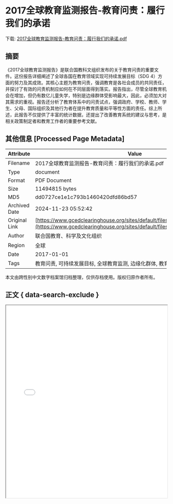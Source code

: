 # 2017全球教育监测报告-教育问责：履行我们的承诺

<!-- tcd_download_link -->
下载: [2017全球教育监测报告-教育问责：履行我们的承诺.pdf](2017全球教育监测报告-教育问责：履行我们的承诺.pdf)
<!-- tcd_download_link_end -->

## 摘要

<!-- tcd_abstract -->
《2017全球教育监测报告》是联合国教科文组织发布的关于教育问责的重要文件。这份报告详细阐述了全球各国在教育领域实现可持续发展目标（SDG 4）方面的努力及其成效。其核心主题为教育问责，强调教育是各社会成员的共同责任，并探讨了有效的问责机制应如何在不同层面得到落实。报告指出，尽管全球教育机会在增加，但仍有数亿儿童失学，特别是边缘群体受影响最大，因此，必须加大对其需求的重视。报告还分析了教育体系中的问责试点，强调政府、学校、教师、学生、父母、国际组织及其他行为者在提升教育质量和平等性方面的责任。综上所述，此报告不仅提供了丰富的统计数据，还提出了改善教育系统的建议与思考，是相关政策制定者和教育工作者的重要参考文献。

<!-- tcd_abstract_end -->

## 其他信息 [Processed Page Metadata]

| Attribute       | Value                                  |
|-----------------|----------------------------------------|
| Filename        | 2017全球教育监测报告-教育问责：履行我们的承诺.pdf                             |
| Type            | document                                 |
| Format          | PDF Document                               |
| Size            | 11494815 bytes                           |
| MD5             | dd0727ce1e1c793b1460420dfd86bd57                                  |
| Archived Date   | 2024-11-23 05:52:42                             |
| Original Link   | [https://www.gcedclearinghouse.org/sites/default/files/resources/170039chi.pdf](https://www.gcedclearinghouse.org/sites/default/files/resources/170039chi.pdf)                         |
| Author          | 联合国教育、科学及文化组织                               |
| Region          | 全球                               |
| Date            | 2017-01-01                                 |
| Tags            | 教育问责, 可持续发展目标, 全球教育监测, 边缘化群体, 教育政策, 联合国                                 |

本文由跨性别中文数字档案馆归档整理，仅供存档使用。版权归原作者所有。


## 正文 { data-search-exclude }

<!-- tcd_main_text -->
<iframe src="../2017全球教育监测报告-教育问责：履行我们的承诺.pdf" width="100%" height="600px">
    <p>无法显示PDF，请下载查看。</p>
</iframe>
<!-- tcd_main_text_end -->

